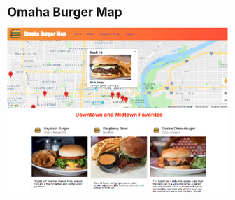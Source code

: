 <h1>Omaha Burger Map</h1>

<img src="https://github.com/VMichelle/OmahaBurgerMap/blob/master/Screen%20Shot%202019-05-06%20at%209.11.13%20AM.png?raw=true">
